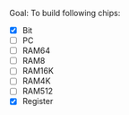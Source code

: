 Goal: To build following chips:

- [x] Bit
- [ ] PC
- [ ] RAM64
- [ ] RAM8
- [ ] RAM16K
- [ ] RAM4K
- [ ] RAM512
- [x] Register